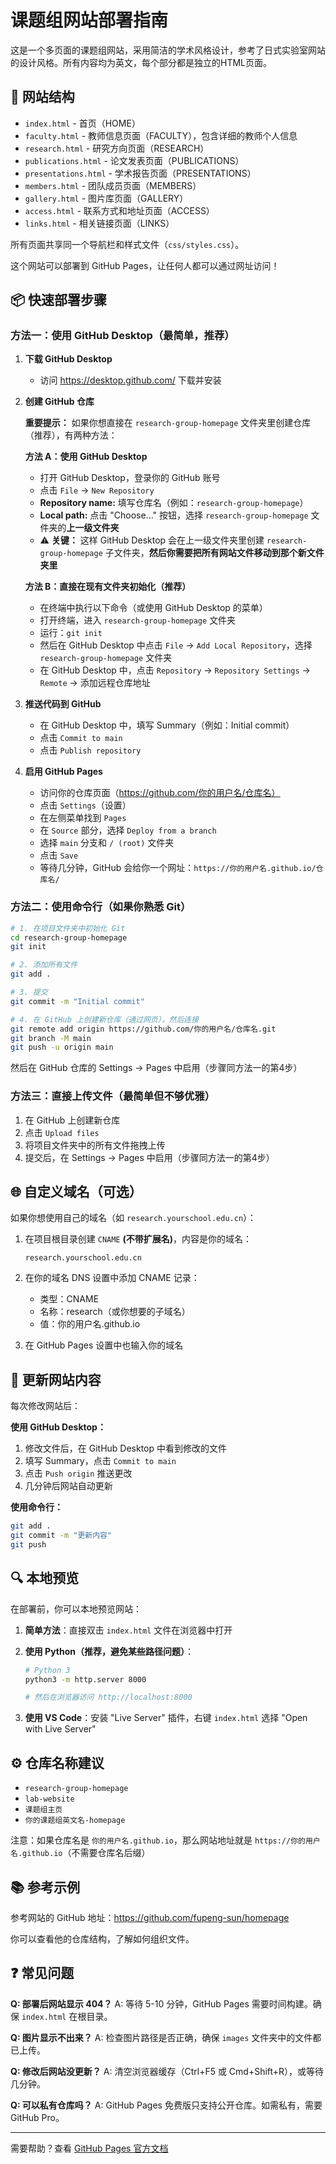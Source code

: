 # 课题组网站部署指南

这是一个多页面的课题组网站，采用简洁的学术风格设计，参考了日式实验室网站的设计风格。所有内容均为英文，每个部分都是独立的HTML页面。

## 📁 网站结构

- `index.html` - 首页（HOME）
- `faculty.html` - 教师信息页面（FACULTY），包含详细的教师个人信息
- `research.html` - 研究方向页面（RESEARCH）
- `publications.html` - 论文发表页面（PUBLICATIONS）
- `presentations.html` - 学术报告页面（PRESENTATIONS）
- `members.html` - 团队成员页面（MEMBERS）
- `gallery.html` - 图片库页面（GALLERY）
- `access.html` - 联系方式和地址页面（ACCESS）
- `links.html` - 相关链接页面（LINKS）

所有页面共享同一个导航栏和样式文件（`css/styles.css`）。

这个网站可以部署到 GitHub Pages，让任何人都可以通过网址访问！

## 📦 快速部署步骤

### 方法一：使用 GitHub Desktop（最简单，推荐）

1. **下载 GitHub Desktop**
   - 访问 https://desktop.github.com/ 下载并安装

2. **创建 GitHub 仓库**
   
   **重要提示：** 如果你想直接在 `research-group-homepage` 文件夹里创建仓库（推荐），有两种方法：
   
   **方法 A：使用 GitHub Desktop**
   - 打开 GitHub Desktop，登录你的 GitHub 账号
   - 点击 `File` → `New Repository`
   - **Repository name:** 填写仓库名（例如：`research-group-homepage`）
   - **Local path:** 点击 "Choose..." 按钮，选择 `research-group-homepage` 文件夹的**上一级文件夹**
   - ⚠️ **关键：** 这样 GitHub Desktop 会在上一级文件夹里创建 `research-group-homepage` 子文件夹，**然后你需要把所有网站文件移动到那个新文件夹里**
   
   **方法 B：直接在现有文件夹初始化（推荐）**
   - 在终端中执行以下命令（或使用 GitHub Desktop 的菜单）
   - 打开终端，进入 `research-group-homepage` 文件夹
   - 运行：`git init`
   - 然后在 GitHub Desktop 中点击 `File` → `Add Local Repository`，选择 `research-group-homepage` 文件夹
   - 在 GitHub Desktop 中，点击 `Repository` → `Repository Settings` → `Remote` → 添加远程仓库地址

3. **推送代码到 GitHub**
   - 在 GitHub Desktop 中，填写 Summary（例如：Initial commit）
   - 点击 `Commit to main`
   - 点击 `Publish repository`

4. **启用 GitHub Pages**
   - 访问你的仓库页面（https://github.com/你的用户名/仓库名）
   - 点击 `Settings`（设置）
   - 在左侧菜单找到 `Pages`
   - 在 `Source` 部分，选择 `Deploy from a branch`
   - 选择 `main` 分支和 `/ (root)` 文件夹
   - 点击 `Save`
   - 等待几分钟，GitHub 会给你一个网址：`https://你的用户名.github.io/仓库名/`

### 方法二：使用命令行（如果你熟悉 Git）

```bash
# 1. 在项目文件夹中初始化 Git
cd research-group-homepage
git init

# 2. 添加所有文件
git add .

# 3. 提交
git commit -m "Initial commit"

# 4. 在 GitHub 上创建新仓库（通过网页），然后连接
git remote add origin https://github.com/你的用户名/仓库名.git
git branch -M main
git push -u origin main
```

然后在 GitHub 仓库的 Settings → Pages 中启用（步骤同方法一的第4步）

### 方法三：直接上传文件（最简单但不够优雅）

1. 在 GitHub 上创建新仓库
2. 点击 `Upload files`
3. 将项目文件夹中的所有文件拖拽上传
4. 提交后，在 Settings → Pages 中启用（步骤同方法一的第4步）

## 🌐 自定义域名（可选）

如果你想使用自己的域名（如 `research.yourschool.edu.cn`）：

1. 在项目根目录创建 `CNAME` **(不带扩展名)**，内容是你的域名：
   ```
   research.yourschool.edu.cn
   ```

2. 在你的域名 DNS 设置中添加 CNAME 记录：
   - 类型：CNAME
   - 名称：research（或你想要的子域名）
   - 值：你的用户名.github.io

3. 在 GitHub Pages 设置中也输入你的域名

## 📝 更新网站内容

每次修改网站后：

**使用 GitHub Desktop：**
1. 修改文件后，在 GitHub Desktop 中看到修改的文件
2. 填写 Summary，点击 `Commit to main`
3. 点击 `Push origin` 推送更改
4. 几分钟后网站自动更新

**使用命令行：**
```bash
git add .
git commit -m "更新内容"
git push
```

## 🔍 本地预览

在部署前，你可以本地预览网站：

1. **简单方法**：直接双击 `index.html` 文件在浏览器中打开

2. **使用 Python（推荐，避免某些路径问题）**：
   ```bash
   # Python 3
   python3 -m http.server 8000
   
   # 然后在浏览器访问 http://localhost:8000
   ```

3. **使用 VS Code**：安装 "Live Server" 插件，右键 `index.html` 选择 "Open with Live Server"

## ⚙️ 仓库名称建议

- `research-group-homepage`
- `lab-website`
- `课题组主页`
- `你的课题组英文名-homepage`

注意：如果仓库名是 `你的用户名.github.io`，那么网站地址就是 `https://你的用户名.github.io`（不需要仓库名后缀）

## 📚 参考示例

参考网站的 GitHub 地址：https://github.com/fupeng-sun/homepage

你可以查看他的仓库结构，了解如何组织文件。

## ❓ 常见问题

**Q: 部署后网站显示 404？**
A: 等待 5-10 分钟，GitHub Pages 需要时间构建。确保 `index.html` 在根目录。

**Q: 图片显示不出来？**
A: 检查图片路径是否正确，确保 `images` 文件夹中的文件都已上传。

**Q: 修改后网站没更新？**
A: 清空浏览器缓存（Ctrl+F5 或 Cmd+Shift+R），或等待几分钟。

**Q: 可以私有仓库吗？**
A: GitHub Pages 免费版只支持公开仓库。如需私有，需要 GitHub Pro。

---

需要帮助？查看 [GitHub Pages 官方文档](https://docs.github.com/en/pages)

